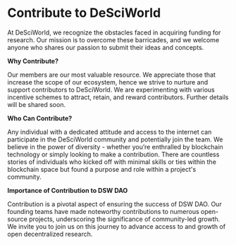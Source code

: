 # Contribute to DeSciWorld

At DeSciWorld, we recognize the obstacles faced in acquiring funding for research. Our mission is to overcome these barricades, and we welcome anyone who shares our passion to submit their ideas and concepts.

**Why Contribute?**

Our members are our most valuable resource. We appreciate those that increase the scope of our ecosystem, hence we strive to nurture and support contributors to DeSciWorld. We are experimenting with various incentive schemes to attract, retain, and reward contributors. Further details will be shared soon.

**Who Can Contribute?**

Any individual with a dedicated attitude and access to the internet can participate in the DeSciWorld community and potentially join the team. We believe in the power of diversity - whether you’re enthralled by blockchain technology or simply looking to make a contribution. There are countless stories of individuals who kicked off with minimal skills or ties within the blockchain space but found a purpose and role within a project's community. 

**Importance of Contribution to DSW DAO**

Contribution is a pivotal aspect of ensuring the success of DSW DAO. Our founding teams have made noteworthy contributions to numerous open-source projects, underscoring the significance of community-led growth. We invite you to join us on this journey to advance access to and growth of open decentralized research.